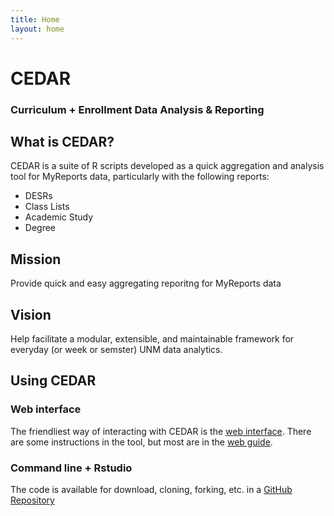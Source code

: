 ```yaml
---
title: Home
layout: home
---
```


# CEDAR
### Curriculum + Enrollment Data Analysis & Reporting

## What is CEDAR?
CEDAR is a suite of R scripts developed as a quick aggregation and analysis tool for MyReports data, particularly with the following reports:
- DESRs
- Class Lists
- Academic Study
- Degree

## Mission
Provide quick and easy aggregating reporitng for MyReports data

## Vision
Help facilitate a modular, extensible, and maintainable framework for everyday (or week or semster) UNM data analytics. 



## Using CEDAR

### Web interface
The friendliest way of interacting with CEDAR is the [web interface](https://019552fb-f251-4eff-3c5d-53c55c0619d2.share.connect.posit.cloud/). There are some instructions in the tool, but most are in the [web guide](guides/web-guide).

### Command line + Rstudio
The code is available for download, cloning, forking, etc. in a [GitHub Repository](https://github.com/fredgibbs/cedar)
